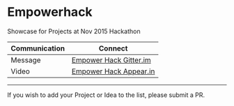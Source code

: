 # Empowerhack

Showcase for Projects at Nov 2015 Hackathon

| Communication | Connect |
| ---- | -------- |
| Message | [Empower Hack Gitter.im](https://gitter.im/empowerhack/empowerhack.github.io) |
| Video | [Empower Hack Appear.in](https://appear.in/empowerhack) |

---

If you wish to add your Project or Idea to the list, please submit a PR.
